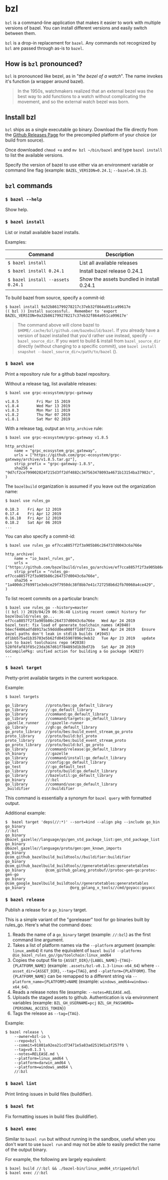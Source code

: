 # bzl

`bzl` is a command-line application that makes it easier to work with multiple
versions of bazel.  You can install different versions and easily switch between
them.

`bzl` is a drop-in replacement for `bazel`. Any commands not recognized by `bzl`
are passed through as-is to `bazel`.

## How is `bzl` pronounced?

`bzl` is pronounced like bezel, as in "*the bezel of a watch*". The name invokes
it's function (a wrapper around bazel).

> In the 1950s, watchmakers realized that an external bezel was the best way to
> add functions to a watch without complicating the movement, and so the
> external watch bezel was born.

## Install bzl

`bzl` ships as a single executable go binary. Download the file directly from
the [Github Releases Page](https://github.com/bzl-io/bzl/releases) for the
precompiled platform of your choice (or build from source).

Once downloaded `chmod +x` and `mv bzl ~/bin/bazel` and type `bazel install` to
list the available versions.

Specify the version of bazel to use either via an environment variable or
command line flag (example: `BAZEL_VERSION=0.24.1`; `--bazel=0.19.2`).

## `bzl` commands

### `$ bazel --help`

Show help.

### `$ bazel install`

List or install available bazel installs.

Examples:

| Command | Description |
| --- | --- |
| `$ bazel install` | List all available releases |
| `$ bazel install 0.24.1` | Install bazel release 0.24.1 |
| `$ bazel install --assets 0.24.1` | Show the assets bundled in install 0.24.1 |

To build bazel from source, specify a commit-id:

```
$ bazel install 9a32b861799278217c37eb32f864a951ca99617e
(( bzl )) Install successful.  Remember to 'export BAZEL_VERSION=9a32b861799278217c37eb32f864a951ca99617e'
```

> The command above will clone bazel to
> `$HOME/.cache/bzl/github.com/bazebuild/bazel`.  If you already have a version
> of bazel installed that you'd rather use instead, specify
> `--bazel_source_dir`. If you want to build & install from `bazel_source_dir`
> directly (without changing to a specific commit), use `bazel install snapshot
> --bazel_source_dir=/path/to/bazel` ().

### `$ bazel use`

Print a repository rule for a github bazel repository.

Without a release tag, list available releases:

```
$ bazel use grpc-ecosystem/grpc-gateway 

v1.8.5        Fri Mar 15 2019
v1.8.4        Wed Mar 13 2019
v1.8.3        Mon Mar 11 2019
v1.8.2        Thu Mar 07 2019
v1.8.1        Sat Mar 02 2019
```

With a release tag, output an `http_archive` rule:

```
$ bazel use grpc-ecosystem/grpc-gateway v1.8.5

http_archive(
    name = "grpc_ecosystem_grpc_gateway",
    urls = ["https://github.com/grpc-ecosystem/grpc-gateway/archive/v1.8.5.tar.gz"],
    strip_prefix = "grpc-gateway-1.8.5",
    sha256 = "9d7cf2ce799002024f215d3ff2df4882c347563478093a4671b13154ba37982c",
)
```

The `bazelbuild` organization is assumed if you leave out the organization name:

```
$ bazel use rules_go

0.18.3    Fri Apr 12 2019
0.17.4    Fri Apr 12 2019
0.16.10   Fri Apr 12 2019
0.18.2    Sat Apr 06 2019
...
```

You can also specify a commit-id:

```
$ bazel use rules_go ef7cca8857f2f3a905b86c264737d0043c6a766e

http_archive(
    name = "io_bazel_rules_go",
    urls = ["https://github.com/bazelbuild/rules_go/archive/ef7cca8857f2f3a905b86c264737d0043c6a766e.tar.gz"],
    strip_prefix = "rules_go-ef7cca8857f2f3a905b86c264737d0043c6a766e",
    sha256 = "1a400dc2f69971e3ebce29f7950dc38f8bb7e41c727258b6d2fb70060a4ce429",
)
```

To list recent commits on a particular branch:

```
$ bazel use rules_go --history=master
(( bzl )) 2019/04/29 06:36:48 Listing recent commit history for bazelbuild/rules_go...
ef7cca8857f2f3a905b86c264737d0043c6a766e   Wed Apr 24 2019   bazel_test: fix load of generate_toolchain_names (#2040)
56ecf4406adfd8917ac59ddd0ea008ff1d8f722a   Wed Apr 24 2019   Ensure bazel paths don't leak in stdlib builds (#1945)
df1bb575ad1b35703e5b62fd0455907896c9eb32   Tue Apr 23 2019   update pin to bazel toolchains repo (#2038)
528f6faf83f85c23da367d61f784893d1b3bd72b   Sat Apr 20 2019   GoCompilePkg: unified action for building a Go package (#2027)
...
```

### `$ bazel target`

Pretty-print available targets in the current workspace.

Example:

```
$ bazel targets

go_library        //proto/bes:go_default_library
go_library        //:go_default_library
go_library        //command:go_default_library
go_library        //command/targets:go_default_library
_gazelle_runner   //:gazelle-runner
go_library        //gh:go_default_library
go_proto_library  //proto/bes:build_event_stream_go_proto
proto_library     //proto/build:bzl_proto
proto_library     //proto/bes:build_event_stream_proto
go_proto_library  //proto/build:bzl_go_proto
go_library        //command/release:go_default_library
sh_binary         //:gazelle
go_library        //command/install:go_default_library
go_library        //config:go_default_library
go_test           //:go_default_test
go_library        //proto/build:go_default_library
go_library        //bazelutil:go_default_library
go_binary         //:bzl
go_library        //command/use:go_default_library
_buildifier       //:buildifier
```

This command is essentially a synonym for `bazel query` with formatted output.

Additional example:

```
$  bazel target 'deps(//:*)' --sort=kind --align pkg --include go_bin
go_binary                                                            //:bzl
go_binary   @bazel_gazelle//language/go/gen_std_package_list:gen_std_package_list
go_binary                 @bazel_gazelle//language/proto/gen:gen_known_imports
go_binary      @com_github_bazelbuild_buildtools//buildifier:buildifier
go_binary  @com_github_bazelbuild_buildtools//generatetables:generatetables
go_binary         @com_github_golang_protobuf//protoc-gen-go:protoc-gen-go
go_binary  @com_google_bazelbuild_buildtools//generatetables:generatetables
go_binary                    @org_golang_x_tools//cmd/goyacc:goyacc
```


### `$ bazel release`

Publish a release for a `go_binary` target.

This is a simple variant of the "goreleaser" tool for go binaries built by
rules_go.  Here's what the command does:

1. Reads the name of a `go_binary` target (example: `//:bzl`) as the first
   command line argument.
2. Takes a list of platform names via the `--platform` argument (example: `linux_amd64`)
   it runs the equivalent of `bazel build --platforms @io_bazel_rules_go//go/toolchain:linux_amd64`
3. Copies the output file to `{ASSET_DIR}/{LABEL_NAME}-{TAG}-{PLATFORM_NAME}`
   (example: `.assets/bzl-v0.1.3-linux-x64_64`) where `--asset_dir={ASSET_DIR}`,
   `--tag={TAG}`, and `--platform={PLATFORM}`.  The `{PLATFORM_NAME}` can be
   remapped to a different string via `--platform_name={PLATFORM}=NAME`
   (example: `windows_amd64=windows-x64_64`).
4. Reads a release notes file (example: `--notes=RELEASE.md`).
5. Uploads the staged assets to github.  Authentication is via environment
   variables (example: `BZL_GH_USERNAME=pcj`
   `BZL_GH_PASSWORD={PERSONAL_ACCESS_TOKEN}`)
6. Tags the release as `--tag={TAG}`. 

Example:

```
$ bazel release \
    --owner=bzl-io \
    --repo=bzl \
    --commit=91801a92ea21cd73471e5a83ad2519d1a3f257f0 \
    --tag=v0.1.3 \
    --notes=RELEASE.md \
    --platform=linux_amd64 \
    --platform=darwin_amd64 \
    --platform=windows_amd64 \
    //:bzl
```

### `$ bazel lint`

Print linting issues in build files (buildifier).

### `$ bazel fmt`

Fix formatting issues in build files (buildifier).

### `$ bazel exec`

Similar to `bazel run` but without running in the sandbox, useful when you don't
want to use `bazel run` and may not be able to easily predict the name of the
output binary.

For example, the following are largely equivalent:

```
$ bazel build //:bzl && ./bazel-bin/linux_amd64_stripped/bzl
$ bazel exec //:bzl
```
